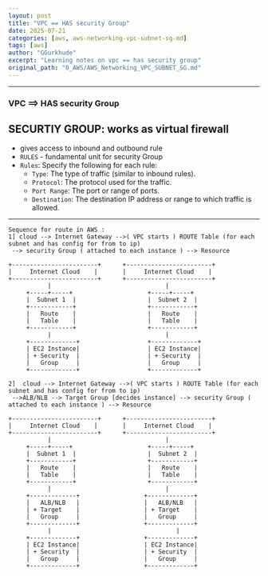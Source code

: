 ```yaml
---
layout: post
title: "VPC == HAS security Group"
date: 2025-07-21
categories: [aws, aws-networking-vpc-subnet-sg-md]
tags: [aws]
author: "GGurkhude"
excerpt: "Learning notes on vpc == has security group"
original_path: "0_AWS/AWS_Networking_VPC_SUBNET_SG.md"
---
```





------------------------------------------------------------

### VPC ==> HAS security Group 

## SECURTIY GROUP: works as virtual firewall 
- gives access to inbound and outbound rule
- `RULES` - fundamental unit for security Group
- `Rules`: Specify the following for each rule:
   - `Type`: The type of traffic (similar to inbound rules).
   - `Protocol`: The protocol used for the traffic.
   - `Port Range`: The port or range of ports.
   - `Destination`: The destination IP address or range to which traffic is allowed.

--------------------------------------
```
Sequence for route in AWS :
1] cloud --> Internet Gateway -->( VPC starts ) ROUTE Table (for each subnet and has config for from to ip)
 --> security Group ( attached to each instance ) --> Resource

+------------------------+      +------------------------+
|     Internet Cloud    |       |     Internet Cloud    |
+------------------------+      +------------------------+
           |                                |
     +-----+-----+                     +-----+-----+
     |  Subnet 1  |                    |  Subnet 2  |
     +------------+                    +------------+
     |   Route    |                    |   Route    |
     |   Table    |                    |   Table    |
     +------------+                    +------------+
           |                                |
     +-------------+                   +-------------+
     | EC2 Instance|                   | EC2 Instance|
     | + Security  |                   | + Security  |
     |   Group     |                   |   Group     |
     +-------------+                   +-------------+
    
2]  cloud --> Internet Gateway -->( VPC starts ) ROUTE Table (for each subnet and has config for from to ip)
 -->ALB/NLB --> Target Group [decides instance] --> security Group ( attached to each instance ) --> Resource

+------------------------+      +------------------------+
|     Internet Cloud    |       |     Internet Cloud    |
+------------------------+      +------------------------+
           |                                |
     +-----+-----+                     +-----+-----+
     |  Subnet 1  |                    |  Subnet 2  |
     +------------+                    +------------+
     |   Route    |                    |   Route    |
     |   Table    |                    |   Table    |
     +------------+                    +------------+
           |                                |
     +-------------+                  +-------------+
     |   ALB/NLB   |                  |   ALB/NLB   |
     | + Target    |                  | + Target    |
     |   Group     |                  |   Group     |
     +-------------+                  +-------------+
           |                                   |
     +-------------+                  +-------------+
     | EC2 Instance|                  | EC2 Instance|
     | + Security  |                  | + Security  |
     |   Group     |                  |   Group     |
     +-------------+                  +-------------+
```
